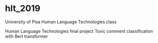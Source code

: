 # hlt_2019
University of Pisa Human Language Technologies class 

Human Language Technologies final project
Toxic comment classification with Bert transformer
